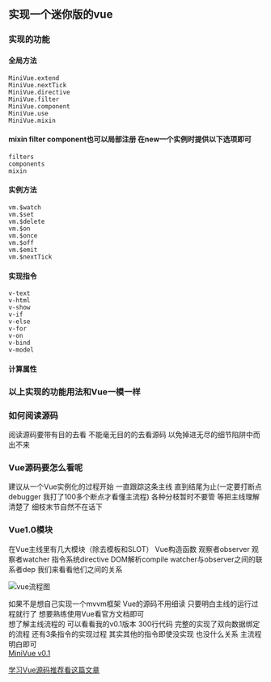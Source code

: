 ## 实现一个迷你版的vue

### 实现的功能
#### 全局方法
```
MiniVue.extend
MiniVue.nextTick
MiniVue.directive
MiniVue.filter
MiniVue.component
MiniVue.use
MiniVue.mixin
```

#### mixin filter component也可以局部注册 在new一个实例时提供以下选项即可

```
filters
components
mixin
```

#### 实例方法

```
vm.$watch
vm.$set
vm.$delete
vm.$on
vm.$once
vm.$off
vm.$emit
vm.$nextTick
```
#### 实现指令

```
v-text
v-html
v-show
v-if
v-else
v-for
v-on
v-bind
v-model
```

#### 计算属性

### 以上实现的功能用法和Vue一模一样

### 如何阅读源码

阅读源码要带有目的去看 不能毫无目的的去看源码 以免掉进无尽的细节陷阱中而出不来

### Vue源码要怎么看呢
建议从一个Vue实例化的过程开始 一直跟踪这条主线 直到结尾为止(一定要打断点 debugger 我打了100多个断点才看懂主流程) 各种分枝暂时不要管 等把主线理解清楚了 细枝末节自然不在话下

### Vue1.0模块
在Vue主线里有几大模块（除去模板和SLOT）
Vue构造函数 观察者observer 观察者watcher 指令系统directive  DOM解析compile watcher与observer之间的联系者dep
我们来看看他们之间的关系

![vue流程图](https://github.com/woai3c/mini-vue/blob/master/imgs/vue.svg)

如果不是想自己实现一个mvvm框架 Vue的源码不用细读 只要明白主线的运行过程就行了 想要熟练使用Vue看官方文档即可<br>
想了解主线流程的 可以看看我的v0.1版本 300行代码 完整的实现了双向数据绑定的流程 还有3条指令的实现过程 其实其他的指令即使没实现 也没什么关系 主流程明白即可<br>
[MiniVue v0.1](https://github.com/woai3c/mini-vue/tree/v0.1)

[学习Vue源码推荐看这篇文章](http://hcysun.me/vue-design/art/)

